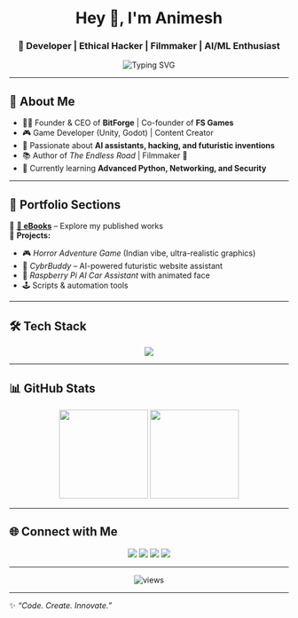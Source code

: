 <!-- Profile Header -->
<h1 align="center">Hey 👋, I'm Animesh</h1>
<h3 align="center">🚀 Developer | Ethical Hacker | Filmmaker | AI/ML Enthusiast</h3>

<!-- Typing Animation -->
<p align="center">
  <img src="https://readme-typing-svg.herokuapp.com?font=Fira+Code&size=22&pause=1000&color=00F7FF&width=500&lines=Code.+Create.+Innovate.;Game+Developer+%7C+Filmmaker+%7C+Ethical+Hacker;Building+the+future+with+AI+%26+Creativity" alt="Typing SVG" />
</p>

---

## 🌟 About Me
- 👨‍💻 Founder & CEO of **BitForge** | Co-founder of **FS Games**
- 🎮 Game Developer (Unity, Godot) | Content Creator
- 🤖 Passionate about **AI assistants, hacking, and futuristic inventions**
- 📚 Author of *The Endless Road* | Filmmaker 🎥
- 🌱 Currently learning **Advanced Python, Networking, and Security**

---

## 📂 Portfolio Sections
🔹 **[📖 eBooks](./ebooks/)** – Explore my published works  
🔹 **Projects:**  
   - 🎮 *Horror Adventure Game* (Indian vibe, ultra-realistic graphics)  
   - 🤖 *CybrBuddy* – AI-powered futuristic website assistant  
   - 🚗 *Raspberry Pi AI Car Assistant* with animated face  
   - 🕹️ Scripts & automation tools  

---

## 🛠️ Tech Stack
<p align="center">
  <img src="https://skillicons.dev/icons?i=python,js,html,css,react,nodejs,unity,godot,linux,git,github" />
</p>

---

## 📊 GitHub Stats
<p align="center">
  <img src="https://github-readme-stats.vercel.app/api?username=yourusername&show_icons=true&theme=tokyonight" height="160"/>
  <img src="https://github-readme-streak-stats.herokuapp.com/?user=yourusername&theme=tokyonight" height="160"/>
</p>

---

## 🌐 Connect with Me
<p align="center">
  <a href="https://instagram.com/__ani_uniruiner__"><img src="https://img.shields.io/badge/Instagram-%23E4405F.svg?&style=for-the-badge&logo=instagram&logoColor=white" /></a>
  <a href="https://youtube.com/@yourchannel"><img src="https://img.shields.io/badge/YouTube-%23FF0000.svg?&style=for-the-badge&logo=youtube&logoColor=white" /></a>
  <a href="https://linkedin.com/in/yourprofile"><img src="https://img.shields.io/badge/LinkedIn-%230077B5.svg?&style=for-the-badge&logo=linkedin&logoColor=white" /></a>
  <a href="mailto:sighaanimesh010@gmail.com"><img src="https://img.shields.io/badge/Email-%23D14836.svg?&style=for-the-badge&logo=gmail&logoColor=white" /></a>
</p>

---

<p align="center"> 
  <img src="https://komarev.com/ghpvc/?username=yourusername&label=Profile%20Views&color=00F7FF&style=flat" alt="views" /> 
</p>

---

✨ *“Code. Create. Innovate.”*
